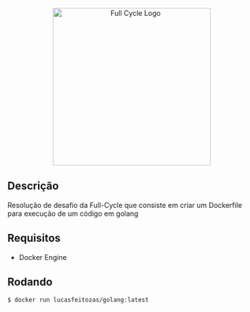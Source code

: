 <p align="center">
  <a href="http://fullcycle.com.br/" target="blank"><img src="https://fullcycle.com.br/wp-content/themes/fullcycle/assets/images/fullcycle-logo.svg" width="320" alt="Full Cycle Logo" /></a>
</p>

## Descrição

Resolução de desafio da Full-Cycle que consiste em criar um Dockerfile para execução de um código em golang

## Requisitos
- Docker Engine

## Rodando
```bash
$ docker run lucasfeitozas/golang:latest
```